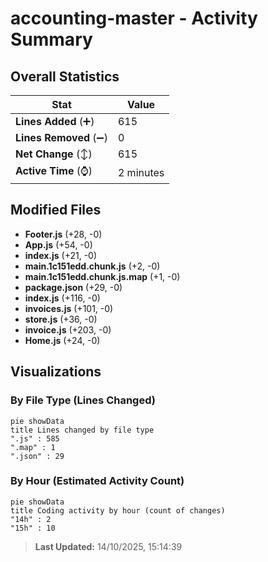 # accounting-master - Activity Summary 

## Overall Statistics

| Stat                   | Value                                                             |
| ---------------------- | ----------------------------------------------------------------- |
| **Lines Added** (➕)   | 615                                          |
| **Lines Removed** (➖) | 0                                        |
| **Net Change** (↕)    | 615                |
| **Active Time** (⌚)   | 2 minutes |


## Modified Files
- **Footer.js** (+28, -0)
- **App.js** (+54, -0)
- **index.js** (+21, -0)
- **main.1c151edd.chunk.js** (+2, -0)
- **main.1c151edd.chunk.js.map** (+1, -0)
- **package.json** (+29, -0)
- **index.js** (+116, -0)
- **invoices.js** (+101, -0)
- **store.js** (+36, -0)
- **invoice.js** (+203, -0)
- **Home.js** (+24, -0)

## Visualizations

### By File Type (Lines Changed)

```mermaid
pie showData
title Lines changed by file type
".js" : 585
".map" : 1
".json" : 29
```

### By Hour (Estimated Activity Count)

```mermaid
pie showData
title Coding activity by hour (count of changes)
"14h" : 2
"15h" : 10
```


> **Last Updated:** 14/10/2025, 15:14:39